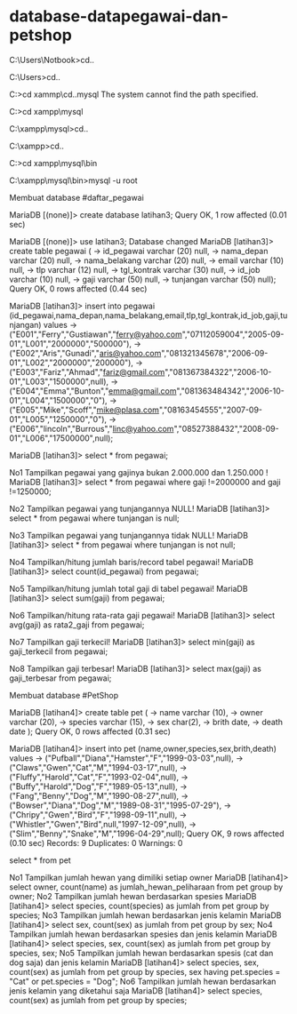 # database-datapegawai-dan-petshop
C:\Users\Notbook>cd..

C:\Users>cd..

C:>cd xammp\cd..mysql The system cannot find the path specified.

C:>cd xampp\mysql

C:\xampp\mysql>cd..

C:\xampp>cd..

C:>cd xampp\mysql\bin

C:\xampp\mysql\bin>mysql -u root

Membuat database #daftar_pegawai

MariaDB [(none)]> create database latihan3; Query OK, 1 row affected (0.01 sec)

MariaDB [(none)]> use latihan3; Database changed MariaDB [latihan3]> create table pegawai ( -> id_pegawai varchar (20) null, -> nama_depan varchar (20) null, -> nama_belakang varchar (20) null, -> email varchar (10) null, -> tlp varchar (12) null, -> tgl_kontrak varchar (30) null, -> id_job varchar (10) null, -> gaji varchar (50) null, -> tunjangan varchar (50) null); Query OK, 0 rows affected (0.44 sec)

MariaDB [latihan3]> insert into pegawai (id_pegawai,nama_depan,nama_belakang,email,tlp,tgl_kontrak,id_job,gaji,tunjangan) values -> ("E001","Ferry","Gustiawan","ferry@yahoo.com","07112059004","2005-09-01","L001","2000000","500000"), -> ("E002","Aris","Gunadi","aris@yahoo.com","081321345678","2006-09-01","L002","2000000","200000"), -> ("E003","Fariz","Ahmad","fariz@gmail.com","081367384322","2006-10-01","L003","1500000",null), -> ("E004","Emma","Bunton","emma@gmail.com","081363484342","2006-10-01","L004","1500000","0"), -> ("E005","Mike","Scoff","mike@plasa.com","08163454555","2007-09-01","L005","1250000","0"), -> ("E006","lincoln","Burrous","linc@yahoo.com","08527388432","2008-09-01","L006","17500000",null);

MariaDB [latihan3]> select * from pegawai;

No1 Tampilkan pegawai yang gajinya bukan 2.000.000 dan 1.250.000 ! MariaDB [latihan3]> select * from pegawai where gaji !=2000000 and gaji !=1250000;

No2 Tampilkan pegawai yang tunjangannya NULL! MariaDB [latihan3]> select * from pegawai where tunjangan is null;

No3 Tampilkan pegawai yang tunjangannya tidak NULL! MariaDB [latihan3]> select * from pegawai where tunjangan is not null;

No4 Tampilkan/hitung jumlah baris/record tabel pegawai! MariaDB [latihan3]> select count(id_pegawai) from pegawai;

No5 Tampilkan/hitung jumlah total gaji di tabel pegawai! MariaDB [latihan3]> select sum(gaji) from pegawai;

No6 Tampilkan/hitung rata-rata gaji pegawai! MariaDB [latihan3]> select avg(gaji) as rata2_gaji from pegawai;

No7 Tampilkan gaji terkecil! MariaDB [latihan3]> select min(gaji) as gaji_terkecil from pegawai;

No8 Tampilkan gaji terbesar! MariaDB [latihan3]> select max(gaji) as gaji_terbesar from pegawai;

Membuat database #PetShop

MariaDB [latihan4]> create table pet ( -> name varchar (10), -> owner varchar (20), -> species varchar (15), -> sex char(2), -> brith date, -> death date ); Query OK, 0 rows affected (0.31 sec)

MariaDB [latihan4]> insert into pet (name,owner,species,sex,brith,death) values -> ("Pufball","Diana","Hamster","F","1999-03-03",null), -> ("Claws","Gwen","Cat","M","1994-03-17",null), -> ("Fluffy","Harold","Cat","F","1993-02-04",null), -> ("Buffy","Harold","Dog","F","1989-05-13",null), -> ("Fang","Benny","Dog","M","1990-08-27",null), -> ("Bowser","Diana","Dog","M","1989-08-31","1995-07-29"), -> ("Chripy","Gwen","Bird","F","1998-09-11",null), -> ("Whistler","Gwen","Bird",null,"1997-12-09",null), -> ("Slim","Benny","Snake","M","1996-04-29",null); Query OK, 9 rows affected (0.10 sec) Records: 9 Duplicates: 0 Warnings: 0

select * from pet

No1 Tampilkan jumlah hewan yang dimiliki setiap owner MariaDB [latihan4]> select owner, count(name) as jumlah_hewan_peliharaan from pet group by owner; No2 Tampilkan jumlah hewan berdasarkan spesies MariaDB [latihan4]> select species, count(species) as jumlah from pet group by species; No3 Tampilkan jumlah hewan berdasarkan jenis kelamin MariaDB [latihan4]> select sex, count(sex) as jumlah from pet group by sex; No4 Tampilkan jumlah hewan berdasarkan spesies dan jenis kelamin MariaDB [latihan4]> select species, sex, count(sex) as jumlah from pet group by species, sex; No5 Tampilkan jumlah hewan berdasarkan spesis (cat dan dog saja) dan jenis kelamin MariaDB [latihan4]> select species, sex, count(sex) as jumlah from pet group by species, sex having pet.species = "Cat" or pet.species = "Dog"; No6 Tampilkan jumlah hewan berdasarkan jenis kelamin yang diketahui saja MariaDB [latihan4]> select species, count(sex) as jumlah from pet group by species;
